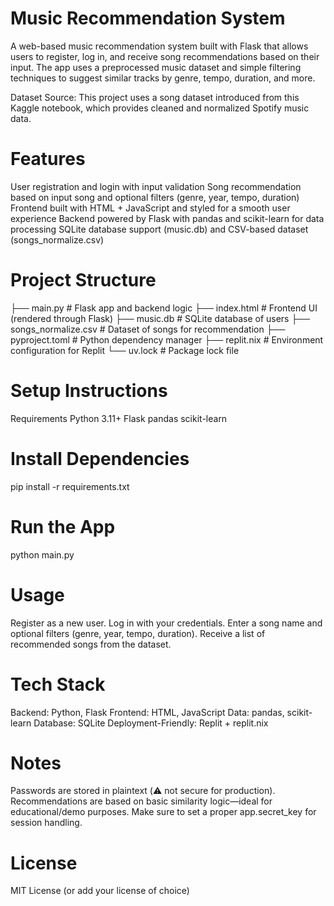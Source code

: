# Music Recommendation System
A web-based music recommendation system built with Flask that allows users to register, log in, and receive song recommendations based on their input. The app uses a preprocessed music dataset and simple filtering techniques to suggest similar tracks by genre, tempo, duration, and more.

Dataset Source: This project uses a song dataset introduced from this Kaggle notebook, which provides cleaned and normalized Spotify music data.

# Features
User registration and login with input validation
Song recommendation based on input song and optional filters (genre, year, tempo, duration)
Frontend built with HTML + JavaScript and styled for a smooth user experience
Backend powered by Flask with pandas and scikit-learn for data processing
SQLite database support (music.db) and CSV-based dataset (songs_normalize.csv)

# Project Structure
├── main.py               # Flask app and backend logic
├── index.html            # Frontend UI (rendered through Flask)
├── music.db              # SQLite database of users
├── songs_normalize.csv   # Dataset of songs for recommendation
├── pyproject.toml        # Python dependency manager
├── replit.nix            # Environment configuration for Replit
└── uv.lock               # Package lock file

# Setup Instructions
Requirements
Python 3.11+
Flask
pandas
scikit-learn

# Install Dependencies
pip install -r requirements.txt

# Run the App
python main.py

# Usage
Register as a new user.
Log in with your credentials.
Enter a song name and optional filters (genre, year, tempo, duration).
Receive a list of recommended songs from the dataset.

# Tech Stack
Backend: Python, Flask
Frontend: HTML, JavaScript
Data: pandas, scikit-learn
Database: SQLite
Deployment-Friendly: Replit + replit.nix

# Notes
Passwords are stored in plaintext (⚠️ not secure for production).
Recommendations are based on basic similarity logic—ideal for educational/demo purposes.
Make sure to set a proper app.secret_key for session handling.

# License
MIT License (or add your license of choice)

